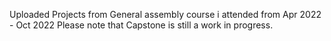 Uploaded Projects from General assembly course i attended from Apr 2022 - Oct 2022
Please note that Capstone is still a work in progress.
